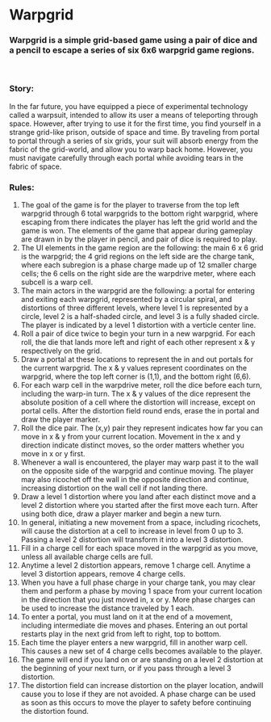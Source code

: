 # Warpgrid
### Warpgrid is a simple grid-based game using a pair of dice and a pencil to escape a series of six 6x6 warpgrid game regions.
<br />  

### Story:  
In the far future, you have equipped a piece of experimental technology called a warpsuit, intended to allow its
user a means of teleporting through space. However, after trying to use it for the first time, you find yourself 
in a strange grid-like prison, outside of space and time. By traveling from portal to portal through a series of 
six grids, your suit will absorb energy from the fabric of the grid-world, and allow you to warp back home. 
However, you must navigate carefully through each portal while avoiding tears in the fabric of space.
<br />  

### Rules:  
1. The goal of the game is for the player to traverse from the top left warpgrid through 6 total warpgrids to the bottom right warpgrid, where escaping from there indicates the player has left the grid world and the game is won. The elements of the game that appear during gameplay are drawn in by the player in pencil, and pair of dice is required to play.
2. The UI elements in the game region are the following: the main 6 x 6 grid is the warpgrid; the 4 grid regions on the left side are the charge tank, where each subregion is a phase charge made up of 12 smaller charge cells; the 6 cells on the right side are the warpdrive meter, where each subcell is a warp cell.
3. The main actors in the warpgrid are the following: a portal for entering and exiting each warpgrid, represented by a circular spiral, and distortions of three different levels, where level 1 is represented by a circle, level 2 is a half-shaded circle, and level 3 is a fully shaded circle. The player is indicated by a level 1 distortion with a verticle center line.
4. Roll a pair of dice twice to begin your turn in a new warpgrid. For each roll, the die that lands more left and right of each other represent x & y respectively on the grid.
5. Draw a portal at these locations to represent the in and out portals for the current warpgrid. The x & y values represent coordinates on the warpgrid, where the top left corner is (1,1), and the bottom right (6,6).
6. For each warp cell in the warpdrive meter, roll the dice before each turn, including the warp-in turn. The x & y values of the dice represent the absolute position of a cell where the distortion will increase, except on portal cells. After the distortion field round ends, erase the in portal and draw the player marker.
7. Roll the dice pair. The (x,y) pair they represent indicates how far you can move in x & y from your current location. Movement in the x and y direction indicate distinct moves, so the order matters whether you move in x or y first.
8. Whenever a wall is encountered, the player may warp past it to the wall on the opposite side of the warpgrid and continue moving. The player may also ricochet off the wall in the opposite direction and continue, increasing distortion on the wall cell if not landing there.
9. Draw a level 1 distortion where you land after each distinct move and a level 2 distortion where you started after the first move each turn. After using both dice, draw a player marker and begin a new turn.
10. In general, initiating a new movement from a space, including ricochets, will cause the distortion at a cell to increase in level from 0 up to 3. Passing a level 2 distortion will transform it into a level 3 distortion.
11. Fill in a charge cell for each space moved in the warpgrid as you move, unless all available charge cells are full.
12. Anytime a level 2 distortion appears, remove 1 charge cell. Anytime a level 3 distortion appears, remove 4 charge cells.
13. When you have a full phase charge in your charge tank, you may clear them and perform a phase by moving 1 space from your current location in the direction that you just moved in, x or y. More phase charges can be used to increase the distance traveled by 1 each.
14. To enter a portal, you must land on it at the end of a movement, including intermediate die moves and phases. Entering an out portal restarts play in the next grid from left to right, top to bottom.
15. Each time the player enters a new warpgrid, fill in another warp cell. This causes a new set of 4 charge cells becomes available to the player. 
16. The game will end if you land on or are standing on a level 2 distortion at the beginning of your next turn, or if you pass through a level 3 distortion.
17. The distortion field can increase distortion on the player location, andwill cause you to lose if they are not avoided. A phase charge can be used as soon as this occurs to move the player to safety before continuing the distortion found.
